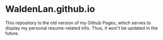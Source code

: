 # WaldenLan.github.io

This repository is the old version of my Github Pages, which serves to display my personal resume-related info.
Thus, it won't be updated in the future.
